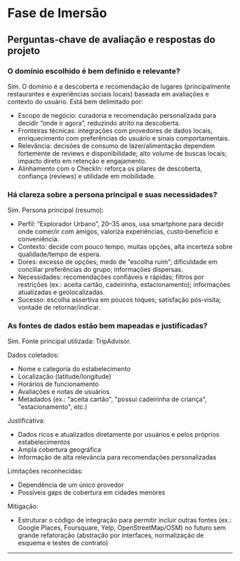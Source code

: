 # Fase de Imersão

## Perguntas‑chave de avaliação e respostas do projeto

### O domínio escolhido é bem definido e relevante?
Sim. O domínio é a descoberta e recomendação de lugares (principalmente restaurantes e experiências sociais locais) baseada em avaliações e contexto do usuário. Está bem delimitado por:
- Escopo de negócio: curadoria e recomendação personalizada para decidir “onde ir agora”, reduzindo atrito na descoberta.
- Fronteiras técnicas: integrações com provedores de dados locais, enriquecimento com preferências do usuário e sinais comportamentais.
- Relevância: decisões de consumo de lazer/alimentação dependem fortemente de reviews e disponibilidade; alto volume de buscas locais; impacto direto em retenção e engajamento.
- Alinhamento com o CheckIn: reforça os pilares de descoberta, confiança (reviews) e utilidade em mobilidade.

### Há clareza sobre a persona principal e suas necessidades?
Sim. Persona principal (resumo):
- Perfil: “Explorador Urbano”, 20–35 anos, usa smartphone para decidir onde comer/ir com amigos, valoriza experiências, custo‑benefício e conveniência.
- Contexto: decide com pouco tempo, muitas opções, alta incerteza sobre qualidade/tempo de espera.
- Dores: excesso de opções; medo de “escolha ruim”; dificuldade em conciliar preferências do grupo; informações dispersas.
- Necessidades: recomendações confiáveis e rápidas; filtros por restrições (ex.: aceita cartão, cadeirinha, estacionamento); informações atualizadas e geolocalizadas.
- Sucesso: escolha assertiva em poucos toques; satisfação pós‑visita; vontade de retornar/indicar.

### As fontes de dados estão bem mapeadas e justificadas?
Sim. Fonte principal utilizada: TripAdvisor.

Dados coletados:
- Nome e categoria do estabelecimento
- Localização (latitude/longitude)
- Horários de funcionamento
- Avaliações e notas de usuários
- Metadados (ex.: "aceita cartão", "possui cadeirinha de criança", "estacionamento", etc.)

Justificativa:
- Dados ricos e atualizados diretamente por usuários e pelos próprios estabelecimentos
- Ampla cobertura geográfica
- Informação de alta relevância para recomendações personalizadas

Limitações reconhecidas:
- Dependência de um único provedor
- Possíveis gaps de cobertura em cidades menores

Mitigação:
- Estruturar o código de integração para permitir incluir outras fontes (ex.: Google Places, Foursquare, Yelp, OpenStreetMap/OSM) no futuro sem grande refatoração (abstração por interfaces, normalização de esquema e testes de contrato)

---

